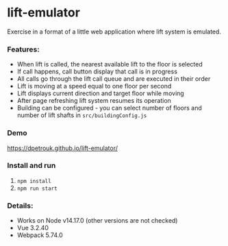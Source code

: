 # lift-emulator

Exercise in a format of a little web application where lift system is emulated.

### Features:

- When lift is called, the nearest available lift to the floor is selected
- If call happens, call button display that call is in progress
- All calls go through the lift call queue and are executed in their order
- Lift is moving at a speed equal to one floor per second
- Lift displays current direction and target floor while moving
- After page refreshing lift system resumes its operation
- Building can be configured - you can select number of floors and number of lift shafts in `src/buildingConfig.js`


### Demo

https://dpetrouk.github.io/lift-emulator/

### Install and run

1. `npm install`
2. `npm run start`

### Details:

- Works on Node v14.17.0 (other versions are not checked)
- Vue 3.2.40
- Webpack 5.74.0